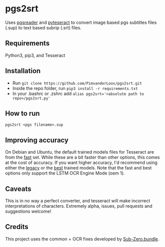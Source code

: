 # pgs2srt

Uses [pgsreader](https://github.com/EzraBC/pgsreader) and [pyteseract](https://pypi.org/project/pytesseract/) to convert image based pgs subtitles files (.sup) to text based subrip (.srt) files.

## Requirements
Python3, pip3, and Tesseract

## Installation
* Run ```git clone https://github.com/PimvanderLoos/pgs2srt.git```
* Inside the repo folder, run ```pip3 install -r requirements.txt```
* In your .bashrc or .zshrc add ```alias pgs2srt='<absolute path to repo>/pgs2srt.py'```

## How to run

    pgs2srt <pgs filename>.sup

## Improving accuracy
On Debian and Ubuntu, the default trained models files for Tesseract are from the [fast](https://github.com/tesseract-ocr/tessdata_fast) set. While these are a bit faster than other options, this comes at the cost of accuracy. If you want higher accuracy, I'd recommend using either the [legacy](https://github.com/tesseract-ocr/tessdata) or the [best](https://github.com/tesseract-ocr/tessdata_best) trained models. Note that the fast and best options only support the LSTM OCR Engine Mode (oem 1).

## Caveats

This is in no way a perfect converter, and tesseract will make incorrect interpretations of characters. Extremely alpha, issues, pull requests and suggestions welcome!


## Credits
This project uses the common + OCR fixes developed by [Sub-Zero.bundle](https://github.com/pannal/Sub-Zero.bundle).
